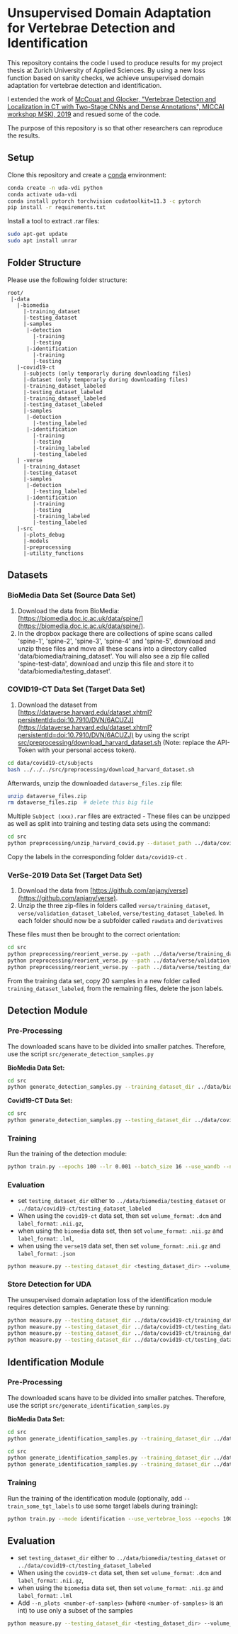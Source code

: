 # Unsupervised Domain Adaptation for Vertebrae Detection and Identification
This repository contains the code I used to produce results for my project thesis at Zurich University of Applied Sciences.
By using a new loss function based on sanity checks, we achieve unsupervised domain adaptation for vertebrae detection and identification.

I extended the work of [McCouat and Glocker, "Vertebrae Detection and Localization in CT with Two-Stage CNNs and Dense Annotations", MICCAI workshop MSKI, 2019](https://arxiv.org/abs/1910.05911) and resued some of the code.

The purpose of this repository is so that other researchers can reproduce the results.

## Setup
Clone this repository and create a [conda](https://docs.conda.io/projects/conda/en/latest/user-guide/install/index.html) environment:

````bash
conda create -n uda-vdi python
conda activate uda-vdi
conda install pytorch torchvision cudatoolkit=11.3 -c pytorch
pip install -r requirements.txt
````

Install a tool to extract .rar files:

````bash
sudo apt-get update
sudo apt install unrar
````

## Folder Structure
Please use the following folder structure:
```
root/
 |-data
   |-biomedia
     |-training_dataset
     |-testing_dataset
     |-samples
      |-detection
        |-training
        |-testing
      |-identification
        |-training
        |-testing
   |-covid19-ct
     |-subjects (only temporarly during downloading files)
     |-dataset (only temporarly during downloading files)
     |-training_dataset_labeled
     |-testing_dataset_labeled
     |-training_dataset_labeled
     |-testing_dataset_labeled
     |-samples
      |-detection
        |-testing_labeled
      |-identification
        |-training
        |-testing
        |-training_labeled
        |-testing_labeled
   | -verse
     |-training_dataset
     |-testing_dataset
     |-samples
      |-detection
        |-testing_labeled
      |-identification
        |-training
        |-testing
        |-training_labeled
        |-testing_labeled
   |-src
     |-plots_debug
     |-models
     |-preprocessing
     |-utility_functions
```

## Datasets


### BioMedia Data Set (Source Data Set)
1. Download the data from BioMedia: [https://biomedia.doc.ic.ac.uk/data/spine/](https://biomedia.doc.ic.ac.uk/data/spine/). 
2. In the dropbox package there are collections of spine scans called 'spine-1', 'spine-2', 'spine-3', 
'spine-4' and 'spine-5', download and unzip these files and move all these scans into a directory called
'data/biomedia/training_dataset'. You will also see a zip file called 'spine-test-data', download and unzip this file 
and store it to 'data/biomedia/testing_dataset'.
   
### COVID19-CT Data Set (Target Data Set)
1. Download the dataset from [https://dataverse.harvard.edu/dataset.xhtml?persistentId=doi:10.7910/DVN/6ACUZJ](https://dataverse.harvard.edu/dataset.xhtml?persistentId=doi:10.7910/DVN/6ACUZJ)
by using the script [src/preprocessing/download_harvard_dataset.sh](src/preprocessing/download_harvard_dataset.sh) (Note: replace the API-Token with your personal access token).

```bash
cd data/covid19-ct/subjects
bash ../../../src/preprocessing/download_harvard_dataset.sh
```

Afterwards, unzip the downloaded `dataverse_files.zip` file:
```bash
unzip dataverse_files.zip
rm dataverse_files.zip  # delete this big file
```


Multiple `Subject (xxx).rar` files are extracted - These files can be unzipped as well as split into training and testing data sets using the command:

```bash
cd src
python preprocessing/unzip_harvard_covid.py --dataset_path ../data/covid19-ct/subjects --tmp_path ../data/covid19-ct/dataset
```

Copy the labels in the corresponding folder `data/covid19-ct` .

### VerSe-2019 Data Set (Target Data Set)
1. Download the data from [https://github.com/anjany/verse](https://github.com/anjany/verse).
2. Unzip the three zip-files in folders called `verse/training_dataset`, `verse/validation_dataset_labeled`, `verse/testing_dataset_labeled`. In each folder should now be a subfolder called `rawdata` and `derivatives`

These files must then be brought to the correct orientation:
```bash
cd src
python preprocessing/reorient_verse.py --path ../data/verse/training_dataset/
python preprocessing/reorient_verse.py --path ../data/verse/validation_dataset_labeled/
python preprocessing/reorient_verse.py --path ../data/verse/testing_dataset_labeled/
```

From the training data set, copy 20 samples in a new folder called `training_dataset_labeled`, from the remaining files, delete the json labels.

## Detection Module

### Pre-Processing
The downloaded scans have to be divided into smaller patches. Therefore, use the script `src/generate_detection_samples.py`

**BioMedia Data Set:**
```bash
cd src
python generate_detection_samples.py --training_dataset_dir ../data/biomedia/training_dataset --testing_dataset_dir ../data/biomedia/testing_dataset --training_sample_dir ../data/biomedia/samples/detection/training --testing_sample_dir ../data/biomedia/samples/detection/testing --volume_format .nii.gz --label_format .lml
```

**Covid19-CT Data Set:**
```bash
cd src
python generate_detection_samples.py --testing_dataset_dir ../data/covid19-ct/testing_dataset_labeled --testing_sample_dir ../data/covid19-ct/samples/detection/testing_labeled --volume_format .dcm --label_format .nii.gz
```

### Training
Run the training of the detection module:

```bash
python train.py --epochs 100 --lr 0.001 --batch_size 16 --use_wandb --no_da --use_labeled_tgt
```

### Evaluation

- set `testing_dataset_dir` either to `../data/biomedia/testing_dataset` or `../data/covid19-ct/testing_dataset_labeled`
- When using the `covid19-ct` data set, then set `volume_format`: `.dcm` and `label_format`: `.nii.gz`,
- when using the `biomedia` data set, then set `volume_format`: `.nii.gz` and `label_format`: `.lml`,
- when using the `verse19` data set, then set `volume_format`: `.nii.gz` and `label_format`: `.json`
```bash
python measure.py --testing_dataset_dir <testing_dataset_dir> --volume_format <volume_format> --label_format <label_format> --resume_detection <path/to/detection_model.pth> --ignore_small_masks_detection
```

### Store Detection for UDA
The unsupervised domain adaptation loss of the identification module requires detection samples. Generate these by running:

```bash
python measure.py --testing_dataset_dir ../data/covid19-ct/training_dataset --volume_format .dcm --label_format .nii.gz --resume_detection <path/to/detection_model.pth>  --without_label --save_detections --ignore_small_masks_detection --n_plots -1
python measure.py --testing_dataset_dir ../data/covid19-ct/testing_dataset --volume_format .dcm --label_format .nii.gz --resume_detection <path/to/detection_model.pth>  --without_label --save_detections --ignore_small_masks_detection --n_plots -1
python measure.py --testing_dataset_dir ../data/covid19-ct/training_dataset_labeled --volume_format .dcm --label_format .nii.gz --resume_detection <path/to/detection_model.pth>  --without_label --save_detections --ignore_small_masks_detection --n_plots -1
python measure.py --testing_dataset_dir ../data/covid19-ct/testing_dataset_labeled --volume_format .dcm --label_format .nii.gz --resume_detection <path/to/detection_model.pth>  --without_label --save_detections --ignore_small_masks_detection --n_plots -1
```

## Identification Module

### Pre-Processing
The downloaded scans have to be divided into smaller patches. Therefore, use the script `src/generate_identification_samples.py`

**BioMedia Data Set:**
```bash
cd src
python generate_identification_samples.py --training_dataset_dir ../data/biomedia/training_dataset --testing_dataset_dir ../data/biomedia/testing_dataset --training_sample_dir ../data/biomedia/samples/identification/training --testing_sample_dir ../data/biomedia/samples/identification/testing --volume_format .nii.gz --label_format .lml
```

```bash
cd src
python generate_identification_samples.py --training_dataset_dir ../data/covid19-ct/training_dataset --testing_dataset_dir ../data/covid19-ct/testing_dataset --training_sample_dir ../data/covid19-ct/samples/identification/training --testing_sample_dir ../data/covid19-ct/samples/identification/testing --without_label --with_detection --volume_format .dcm --label_format .nii.gz
python generate_identification_samples.py --training_dataset_dir ../data/covid19-ct/training_dataset_labeled --testing_dataset_dir ../data/covid19-ct/testing_dataset_labeled --training_sample_dir ../data/covid19-ct/samples/identification/training_labeled --testing_sample_dir ../data/covid19-ct/samples/identification/testing_labeled --with_detection --volume_format .dcm --label_format .nii.gz
```


### Training
Run the training of the identification module (optionally, add `--train_some_tgt_labels` to use some target labels during training):

```bash
python train.py --mode identification --use_vertebrae_loss --epochs 100 --lr 0.0005 --batch_size 32 --use_labeled_tgt --use_wandb 
```

## Evaluation

- set `testing_dataset_dir` either to `../data/biomedia/testing_dataset` or `../data/covid19-ct/testing_dataset_labeled`
- When using the `covid19-ct` data set, then set `volume_format`: `.dcm` and `label_format`: `.nii.gz`,
- when using the `biomedia` data set, then set `volume_format`: `.nii.gz` and `label_format`: `.lml`
- Add `--n_plots <number-of-samples>` (where `<number-of-samples>` is an int) to use only a subset of the samples
```bash
python measure.py --testing_dataset_dir <testing_dataset_dir> --volume_format <volume_format> --label_format <label_format> --resume_detection <path/to/detection_model.pth> --resume_identification <path/to/identification_model.pth> --ignore_small_masks_detection
```
